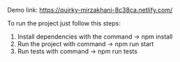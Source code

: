 Demo link: https://quirky-mirzakhani-8c38ca.netlify.com/

To run the project just follow this steps:

1. Install dependencies with the command -> npm install
2. Run the project with command -> npm run start
3. Run tests with command -> npm run tests
